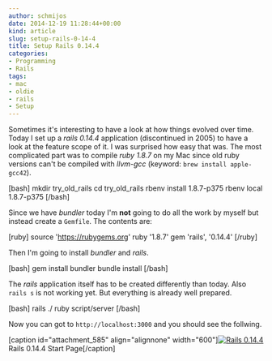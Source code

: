 ```yaml
---
author: schmijos
date: 2014-12-19 11:28:44+00:00
kind: article
slug: setup-rails-0-14-4
title: Setup Rails 0.14.4
categories:
- Programming
- Rails
tags:
- mac
- oldie
- rails
- Setup
---
```


Sometimes it's interesting to have a look at how things evolved over time. Today I set up a _rails 0.14.4_ application (discontinued in 2005) to have a look at the feature scope of it. I was surprised how easy that was. The most complicated part was to compile _ruby 1.8.7_ on my Mac since old ruby versions can't be compiled with _llvm-gcc_ (keyword: `brew install apple-gcc42`). 

[bash]
mkdir try_old_rails
cd try_old_rails
rbenv install 1.8.7-p375
rbenv local 1.8.7-p375
[/bash]

Since we have _bundler_ today I'm **not** going to do all the work by myself but instead create a `Gemfile`. The contents are:

[ruby]
source 'https://rubygems.org'
ruby '1.8.7'
gem 'rails', '0.14.4'
[/ruby]

Then I'm going to install _bundler_ and _rails_.

[bash]
gem install bundler
bundle install
[/bash]

The _rails_ application itself has to be created differently than today. Also `rails s` is not working yet. But everything is already well prepared.

[bash]
rails ./
ruby script/server
[/bash]

Now you can got to `http://localhost:3000` and you should see the follwing.

[caption id="attachment_585" align="alignnone" width="600"][![Rails 0.14.4](http://www.miraculum.ch/wp-content/uploads/rails-0.14.4-600x414.png)](http://www.miraculum.ch/2014/12/19/setup-rails-0-14-4/rails-0-14-4/) Rails 0.14.4 Start Page[/caption]
